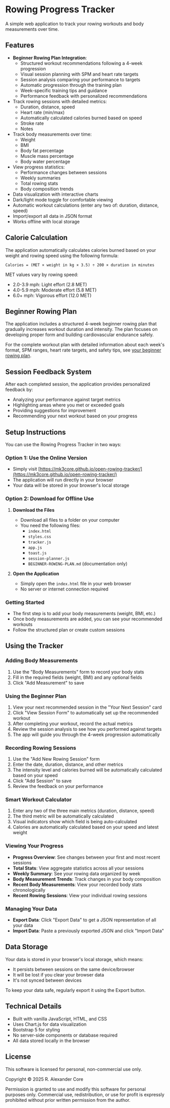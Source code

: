 # Rowing Progress Tracker

A simple web application to track your rowing workouts and body measurements over time.

## Features

- **Beginner Rowing Plan Integration**:
  - Structured workout recommendations following a 4-week progression
  - Visual session planning with SPM and heart rate targets
  - Session analysis comparing your performance to targets
  - Automatic progression through the training plan
  - Week-specific training tips and guidance
  - Performance feedback with personalized recommendations
- Track rowing sessions with detailed metrics:
  - Duration, distance, speed
  - Heart rate (min/max)
  - Automatically calculated calories burned based on speed
  - Stroke rate
  - Notes
- Track body measurements over time:
  - Weight
  - BMI
  - Body fat percentage
  - Muscle mass percentage
  - Body water percentage
- View progress statistics:
  - Performance changes between sessions
  - Weekly summaries
  - Total rowing stats
  - Body composition trends
- Data visualization with interactive charts
- Dark/light mode toggle for comfortable viewing
- Automatic workout calculations (enter any two of: duration, distance, speed)
- Import/export all data in JSON format
- Works offline with local storage

## Calorie Calculation

The application automatically calculates calories burned based on your weight and rowing speed using the following formula:

```
Calories = (MET × weight in kg × 3.5) ÷ 200 × duration in minutes
```

MET values vary by rowing speed:
- 2.0-3.9 mph: Light effort (2.8 MET)
- 4.0-5.9 mph: Moderate effort (5.8 MET)
- 6.0+ mph: Vigorous effort (12.0 MET)

## Beginner Rowing Plan

The application includes a structured 4-week beginner rowing plan that gradually increases workout duration and intensity. The plan focuses on developing proper form and building cardiovascular endurance safely.

For the complete workout plan with detailed information about each week's format, SPM ranges, heart rate targets, and safety tips, see [your beginner rowing plan](docs/beginner-plan.md).

## Session Feedback System

After each completed session, the application provides personalized feedback by:
- Analyzing your performance against target metrics
- Highlighting areas where you met or exceeded goals
- Providing suggestions for improvement
- Recommending your next workout based on your progress

## Setup Instructions

You can use the Rowing Progress Tracker in two ways:

### Option 1: Use the Online Version
- Simply visit [https://mk3core.github.io/open-rowing-tracker/](https://mk3core.github.io/open-rowing-tracker/)
- The application will run directly in your browser
- Your data will be stored in your browser's local storage

### Option 2: Download for Offline Use
1. **Download the Files**
   - Download all files to a folder on your computer
   - You need the following files:
     - `index.html`
     - `styles.css`
     - `tracker.js`
     - `app.js`
     - `toast.js`
     - `session-planner.js`
     - `BEGINNER-ROWING-PLAN.md` (documentation only)

2. **Open the Application**
   - Simply open the `index.html` file in your web browser
   - No server or internet connection required

### Getting Started
- The first step is to add your body measurements (weight, BMI, etc.)
- Once body measurements are added, you can see your recommended workouts
- Follow the structured plan or create custom sessions

## Using the Tracker

### Adding Body Measurements

1. Use the "Body Measurements" form to record your body stats
2. Fill in the required fields (weight, BMI) and any optional fields
3. Click "Add Measurement" to save

### Using the Beginner Plan

1. View your next recommended session in the "Your Next Session" card
2. Click "View Session Form" to automatically set up the recommended workout
3. After completing your workout, record the actual metrics
4. Review the session analysis to see how you performed against targets
5. The app will guide you through the 4-week progression automatically

### Recording Rowing Sessions

1. Use the "Add New Rowing Session" form
2. Enter the date, duration, distance, and other metrics
3. The intensity level and calories burned will be automatically calculated based on your speed
4. Click "Add Session" to save
5. Review the feedback on your performance

### Smart Workout Calculator

1. Enter any two of the three main metrics (duration, distance, speed)
2. The third metric will be automatically calculated
3. Visual indicators show which field is being auto-calculated
4. Calories are automatically calculated based on your speed and latest weight

### Viewing Your Progress

- **Progress Overview**: See changes between your first and most recent sessions
- **Total Stats**: View aggregate statistics across all your sessions
- **Weekly Summary**: See your rowing data organized by week
- **Body Measurement Trends**: Track changes in your body composition
- **Recent Body Measurements**: View your recorded body stats chronologically
- **Recent Rowing Sessions**: View your individual rowing sessions

### Managing Your Data

- **Export Data**: Click "Export Data" to get a JSON representation of all your data
- **Import Data**: Paste a previously exported JSON and click "Import Data"

## Data Storage

Your data is stored in your browser's local storage, which means:
- It persists between sessions on the same device/browser
- It will be lost if you clear your browser data
- It's not synced between devices

To keep your data safe, regularly export it using the Export button.

## Technical Details

- Built with vanilla JavaScript, HTML, and CSS
- Uses Chart.js for data visualization
- Bootstrap 5 for styling
- No server-side components or database required
- All data stored locally in the browser

## License

This software is licensed for personal, non-commercial use only. 

Copyright © 2025 R. Alexander Core

Permission is granted to use and modify this software for personal purposes only. 
Commercial use, redistribution, or use for profit is expressly prohibited without prior written permission from the author.
